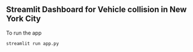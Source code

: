 ## Streamlit Dashboard for Vehicle collision in New York City


To run the app 

`streamlit run app.py`
